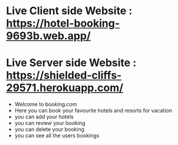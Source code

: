 # Live Client side Website : https://hotel-booking-9693b.web.app/
# Live Server side Website : https://shielded-cliffs-29571.herokuapp.com/
* Welcome to booking.com
* Here you can book your favourite hotels and resorts for vacation
* you can add your hotels 
* you can review your booking
* you can delete your booking 
* you can see all the users bookings
